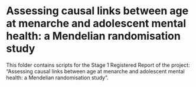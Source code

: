 Assessing causal links between age at menarche and adolescent mental
health: a Mendelian randomisation study
================

This folder contains scripts for the Stage 1 Registered Report of the project: 
“Assessing causal links between age at menarche and adolescent mental health: 
a Mendelian randomisation study”.

